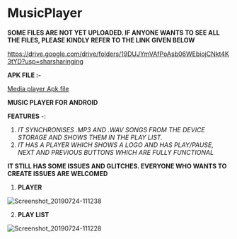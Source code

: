 # MusicPlayer

**SOME FILES ARE NOT YET UPLOADED. IF ANYONE WANTS TO SEE ALL THE FILES, PLEASE KINDLY REFER TO THE LINK GIVEN BELOW**

https://drive.google.com/drive/folders/19DUJYmVAfPoAsb06WEbiojCNkt4K3tYD?usp=sharsharinging

**APK FILE :-**

[Media player Apk file](https://drive.google.com/file/d/1yZAXk3Rr-ev7wJWwwqii9xOqJOQxmRTw/view?usp=drivesdk) 

**MUSIC PLAYER FOR ANDROID**

**FEATURES** -:

1. *IT SYNCHRONISES .MP3 AND .WAV SONGS FROM THE DEVICE STORAGE AND SHOWS THEM IN THE PLAY LIST.*
2. *IT HAS A PLAYER WHICH SHOWS A LOGO AND HAS PLAY/PAUSE, NEXT AND PREVIOUS BUTTONS WHICH ARE FULLY FUNCTIONAL*

**IT STILL HAS SOME ISSUES AND GLITCHES. EVERYONE WHO WANTS TO CREATE ISSUES ARE WELCOMED**

1. **PLAYER**


![Screenshot_20190724-111238](https://user-images.githubusercontent.com/45221397/62024042-18a1c380-b1f1-11e9-8240-370f22c81730.png)


















2. **PLAY LIST**

![Screenshot_20190724-111228](https://user-images.githubusercontent.com/45221397/62024066-34a56500-b1f1-11e9-83e2-0e0198fa505c.png)

